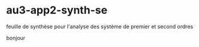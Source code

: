 # au3-app2-synth-se
feuille de synthèse pour l'analyse des système de premier et second ordres

bonjour
